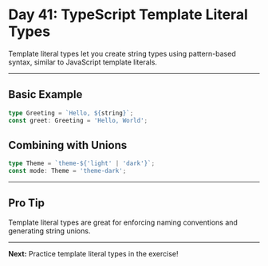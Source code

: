 # Day 41: TypeScript Template Literal Types

Template literal types let you create string types using pattern-based syntax, similar to JavaScript template literals.

---

## Basic Example
```ts
type Greeting = `Hello, ${string}`;
const greet: Greeting = 'Hello, World';
```

## Combining with Unions
```ts
type Theme = `theme-${'light' | 'dark'}`;
const mode: Theme = 'theme-dark';
```

---

## Pro Tip
Template literal types are great for enforcing naming conventions and generating string unions.

---

**Next:** Practice template literal types in the exercise!
